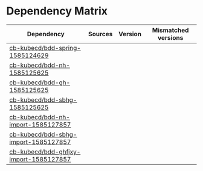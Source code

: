 # Dependency Matrix

Dependency | Sources | Version | Mismatched versions
---------- | ------- | ------- | -------------------
[cb-kubecd/bdd-spring-1585124629](https://github.com/cb-kubecd/bdd-spring-1585124629.git) |  | []() | 
[cb-kubecd/bdd-nh-1585125625](https://github.com/cb-kubecd/bdd-nh-1585125625.git) |  | []() | 
[cb-kubecd/bdd-gh-1585125625](https://github.com/cb-kubecd/bdd-gh-1585125625.git) |  | []() | 
[cb-kubecd/bdd-sbhg-1585125625](https://github.com/cb-kubecd/bdd-sbhg-1585125625.git) |  | []() | 
[cb-kubecd/bdd-nh-import-1585127857](https://github.com/cb-kubecd/bdd-nh-import-1585127857.git) |  | []() | 
[cb-kubecd/bdd-sbhg-import-1585127857](https://github.com/cb-kubecd/bdd-sbhg-import-1585127857.git) |  | []() | 
[cb-kubecd/bdd-ghfjxy-import-1585127857](https://github.com/cb-kubecd/bdd-ghfjxy-import-1585127857.git) |  | []() | 
